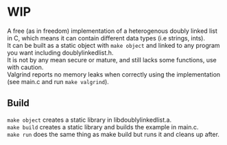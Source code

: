 # WIP

A free (as in freedom) implementation of a 
heterogenous doubly linked list in C, which means it can contain different data types (i.e strings, ints).  
It can be built as a static object with `make object` and linked to any program you want including doublylinkedlist.h.  
It is not by any mean secure or mature, and still lacks some functions, use with caution.  
Valgrind reports no memory leaks when correctly using the implementation (see main.c and run `make valgrind`).  


## Build
`make object` creates a static library in libdoublylinkedlist.a.  
`make build` creates a static library and builds the example in main.c.  
`make run` does the same thing as make build but runs it and cleans up after.  
